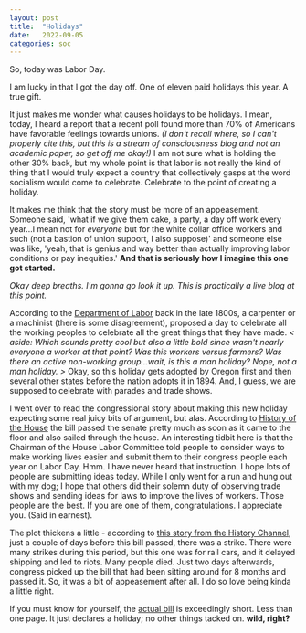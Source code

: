 ```yaml
---
layout: post
title:  "Holidays"
date:   2022-09-05
categories: soc
---
```


So, today was Labor Day. 

I am lucky in that I got the day off. One of eleven paid holidays this year. A true gift.

It just makes me wonder what causes holidays to be holidays. I mean, today, I heard a report that a recent poll found more than 70% of Americans have favorable feelings towards unions. *(I don't recall where, so I can't properly cite this, but this is a stream of consciousness blog and not an academic paper, so get off me okay!)* I am not sure what is holding the other 30% back, but my whole point is that labor is not really the kind of thing that I would truly expect a country that collectively gasps at the word socialism would come to celebrate. Celebrate to the point of creating a holiday. 

It makes me think that the story must be more of an appeasement. Someone said, 'what if we give them cake, a party, a day off work every year...I mean not for *everyone* but for the white collar office workers and such (not a bastion of union support, I also suppose)' and someone else was like, 'yeah, that is genius and way better than actually improving labor conditions or pay inequities.'  **And that is seriously how I imagine this one got started.**

*Okay deep breaths. I'm gonna go look it up. This is practically a live blog at this point.*

According to the [Department of Labor](https://www.dol.gov/general/laborday/history) back in the late 1800s, a carpenter or a machinist (there is some disagreement), proposed a day to celebrate all the working peoples to celebrate all the great things that they have made.  *< aside: Which sounds pretty cool but also a little bold since wasn't nearly everyone a worker at that point? Was this workers versus farmers? Was there an active non-working group...wait, is this a man holiday? Nope, not a man holiday. >* Okay, so this holiday gets adopted by Oregon first and then several other states before the nation adopts it in 1894. And, I guess, we are supposed to celebrate with parades and trade shows. 

I went over to read the congressional story about making this new holiday expecting some real juicy bits of argument, but alas. According to [History of the House](https://history.house.gov/Historical-Highlights/1851-1900/The-first-Labor-Day/) the bill passed the senate pretty much as soon as it came to the floor and also sailed through the house. An interesting tidbit here is that the Chairman of the House Labor Committee told people to consider ways to make working lives easier and submit them to their congress people each year on Labor Day. Hmm. I have never heard that instruction. I hope lots of people are submitting ideas today. While I only went for a run and hung out with my dog; I hope that others did their solemn duty of observing trade shows and sending ideas for laws to improve the lives of workers. Those people are the best. If you are one of them, congratulations. I appreciate you. (Said in earnest).


The plot thickens a little - according to [this story from the History Channel](https://www.history.com/topics/holidays/labor-day-1), just a couple of days before this bill passed, there was a strike. There were many strikes during this period, but this one was for rail cars, and it delayed shipping and led to riots. Many people died. Just two days afterwards, congress picked up the bill that had been sitting around for 8 months and passed it. So, it was a bit of appeasement after all. I do so love being kinda a little right. 


If you must know for yourself, the [actual bill](https://blogs.loc.gov/law/files/2011/09/S-730.pdf) is exceedingly short. Less than one page. It just declares a holiday; no other things tacked on. **wild, right?**